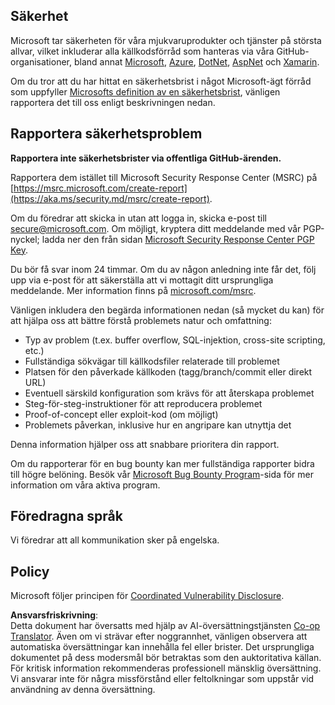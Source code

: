 <!--
CO_OP_TRANSLATOR_METADATA:
{
  "original_hash": "57f14126c1c6add76b3aef3844dfe4e3",
  "translation_date": "2025-07-13T15:05:52+00:00",
  "source_file": "SECURITY.md",
  "language_code": "sv"
}
-->
## Säkerhet

Microsoft tar säkerheten för våra mjukvaruprodukter och tjänster på största allvar, vilket inkluderar alla källkodsförråd som hanteras via våra GitHub-organisationer, bland annat [Microsoft](https://github.com/Microsoft), [Azure](https://github.com/Azure), [DotNet](https://github.com/dotnet), [AspNet](https://github.com/aspnet) och [Xamarin](https://github.com/xamarin).

Om du tror att du har hittat en säkerhetsbrist i något Microsoft-ägt förråd som uppfyller [Microsofts definition av en säkerhetsbrist](https://aka.ms/security.md/definition), vänligen rapportera det till oss enligt beskrivningen nedan.

## Rapportera säkerhetsproblem

**Rapportera inte säkerhetsbrister via offentliga GitHub-ärenden.**

Rapportera dem istället till Microsoft Security Response Center (MSRC) på [https://msrc.microsoft.com/create-report](https://aka.ms/security.md/msrc/create-report).

Om du föredrar att skicka in utan att logga in, skicka e-post till [secure@microsoft.com](mailto:secure@microsoft.com). Om möjligt, kryptera ditt meddelande med vår PGP-nyckel; ladda ner den från sidan [Microsoft Security Response Center PGP Key](https://aka.ms/security.md/msrc/pgp).

Du bör få svar inom 24 timmar. Om du av någon anledning inte får det, följ upp via e-post för att säkerställa att vi mottagit ditt ursprungliga meddelande. Mer information finns på [microsoft.com/msrc](https://www.microsoft.com/msrc).

Vänligen inkludera den begärda informationen nedan (så mycket du kan) för att hjälpa oss att bättre förstå problemets natur och omfattning:

  * Typ av problem (t.ex. buffer overflow, SQL-injektion, cross-site scripting, etc.)
  * Fullständiga sökvägar till källkodsfiler relaterade till problemet
  * Platsen för den påverkade källkoden (tagg/branch/commit eller direkt URL)
  * Eventuell särskild konfiguration som krävs för att återskapa problemet
  * Steg-för-steg-instruktioner för att reproducera problemet
  * Proof-of-concept eller exploit-kod (om möjligt)
  * Problemets påverkan, inklusive hur en angripare kan utnyttja det

Denna information hjälper oss att snabbare prioritera din rapport.

Om du rapporterar för en bug bounty kan mer fullständiga rapporter bidra till högre belöning. Besök vår [Microsoft Bug Bounty Program](https://aka.ms/security.md/msrc/bounty)-sida för mer information om våra aktiva program.

## Föredragna språk

Vi föredrar att all kommunikation sker på engelska.

## Policy

Microsoft följer principen för [Coordinated Vulnerability Disclosure](https://aka.ms/security.md/cvd).

**Ansvarsfriskrivning**:  
Detta dokument har översatts med hjälp av AI-översättningstjänsten [Co-op Translator](https://github.com/Azure/co-op-translator). Även om vi strävar efter noggrannhet, vänligen observera att automatiska översättningar kan innehålla fel eller brister. Det ursprungliga dokumentet på dess modersmål bör betraktas som den auktoritativa källan. För kritisk information rekommenderas professionell mänsklig översättning. Vi ansvarar inte för några missförstånd eller feltolkningar som uppstår vid användning av denna översättning.